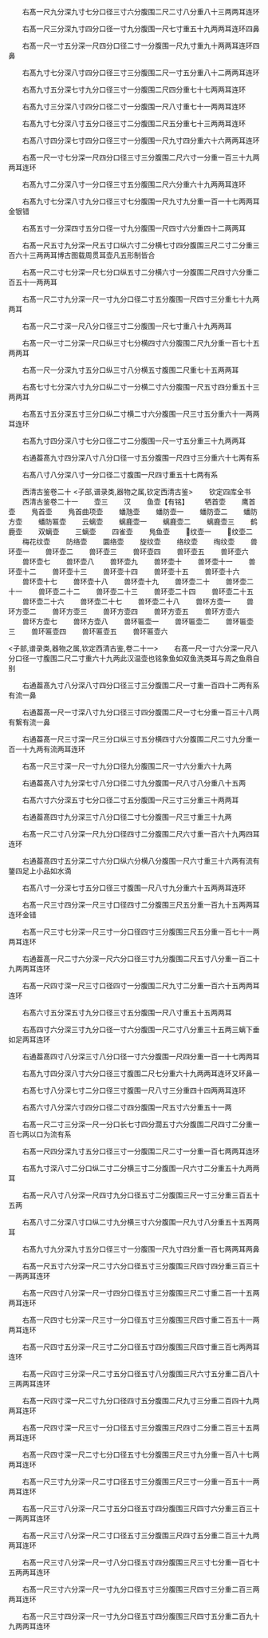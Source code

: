 <!-- { "loadSidebar": true } -->

　　右髙一尺九分深九寸七分口径三寸六分腹围二尺二寸八分重八十三两两耳连环

　　右髙一尺三分深九寸四分口径一寸九分腹围一尺七寸重五十九两两耳连环四鼻

　　右髙一尺一寸五分深一尺四分口径二寸一分腹围一尺九寸重九十两两耳连环四鼻

　　右髙九寸七分深八寸四分口径三寸三分腹围二尺一寸五分重八十二两两耳连环

　　右髙九寸五分深七寸九分口径三寸一分腹围二尺四分重七十七两两耳连环

　　右髙九寸三分深八寸四分口径二寸一分腹围一尺八寸重七十一两两耳连环

　　右髙九寸七分深八寸五分口径三寸二分腹围二尺五分重七十三两两耳连环

　　右髙八寸四分深七寸四分口径三寸一分腹围一尺九寸四分重六十六两两耳连环

　　右髙一尺一寸七分深一尺四分口径三寸三分腹围二尺六寸一分重一百三十九两两耳连环

　　右髙九寸二分深八寸一分口径三寸五分腹围二尺六分重六十九两两耳连环

　　右髙九寸七分深八寸九分口径三寸七分腹围一尺九寸九分重一百一十七两两耳金银错

　　右髙五寸一分深四寸五分口径一寸九分腹围一尺四寸六分重四十二两两耳

　　右髙一尺五寸九分深一尺五寸口纵六寸二分横七寸四分腹围三尺二寸二分重三百六十三两两耳博古图载周贯耳壶凡五形制皆合

　　右髙一尺二寸七分深一尺七分口纵五寸二分横六寸一分腹围二尺四寸六分重二百五十一两两耳

　　右髙一尺二寸九分深一尺一寸九分口径二寸五分腹围一尺四寸三分重七十九两两耳

　　右髙一尺二寸深一尺八分口径三寸二分腹围一尺七寸重八十九两两耳

　　右髙一尺一寸二分深一尺口纵三寸七分横四寸六分腹围二尺九分重一百七十五两两耳

　　右髙一尺一分深九寸五分口纵三寸八分横五寸腹围二尺重七十五两两耳

　　右髙七寸七分深六寸九分口纵二寸一分横二寸六分腹围一尺五寸四分重五十三两两耳

　　右髙五寸五分深五寸三分口纵二寸横二寸六分腹围一尺三寸五分重六十一两两耳连环

　　右髙九寸四分深八寸七分口径二寸二分腹围一尺一寸五分重三十九两两耳

　　右通葢髙九寸四分深八寸八分口径一寸五分腹围一尺四寸三分重六十七两有系

　　右髙八寸八分深八寸一分口径二寸腹围一尺四寸重五十七两有系

　　西清古鉴卷二十
<子部,谱录类,器物之属,钦定西清古鉴>
　　钦定四库全书
　　西清古鉴卷二十一
　　壶三
　　汉
　　鱼壶【有铭】
　　牺首壶
　　鹰首壶
　　鳬首壶
　　鳬首曲项壶
　　蟠虺壶
　　蟠防壶一
　　蟠防壶二
　　蟠防方壶
　　蟠防匾壶
　　云螭壶
　　螭鹿壶一
　　螭鹿壶二
　　螭鹿壶三
　　鹤鹿壶
　　双螭壶
　　三螭壶
　　四雀壶
　　鳬鱼壶
　　纹壶一
　　纹壶二
　　梅花纹壶
　　防络壶
　　圜络壶
　　旋纹壶
　　络纹壶
　　绹纹壶
　　兽环壶一
　　兽环壶二
　　兽环壶三
　　兽环壶四
　　兽环壶五
　　兽环壶六
　　兽环壶七
　　兽环壶八
　　兽环壶九
　　兽环壶十
　　兽环壶十一
　　兽环壶十二
　　兽环壶十三
　　兽环壶十四
　　兽环壶十五
　　兽环壶十六
　　兽环壶十七
　　兽环壶十八
　　兽环壶十九
　　兽环壶二十
　　兽环壶二十一
　　兽环壶二十二
　　兽环壶二十三
　　兽环壶二十四
　　兽环壶二十五
　　兽环壶二十六
　　兽环壶二十七
　　兽环壶二十八
　　兽环方壶一
　　兽环方壶二
　　兽环方壶三
　　兽环方壶四
　　兽环方壶五
　　兽环方壶六
　　兽环方壶七
　　兽环方壶八
　　兽环匾壶一
　　兽环匾壶二
　　兽环匾壶三
　　兽环匾壶四
　　兽环匾壶五
　　兽环匾壶六

<子部,谱录类,器物之属,钦定西清古鉴,卷二十一>
　　右髙一尺一寸六分深一尺八分口径一寸腹围二尺二寸重六十九两此汉温壶也铭象鱼如双鱼洗类耳与周之鱼鼎自别



　　右通葢髙九寸八分深八寸四分口径三寸三分腹围二尺一寸重一百四十二两有系有流一鼻

　　右通葢髙一尺一寸深八寸九分口径三寸四分腹围二尺一寸七分重一百三十八两有繋有流一鼻

　　右通葢髙一尺三寸深一尺三分口纵三寸五分横四寸六分腹围二尺二寸九分重一百一十九两有流两耳连环

　　右髙一尺三寸深一尺一寸九分口径九分腹围二尺一寸六分重六十九两

　　右通葢髙八寸九分深七寸八分口径二寸九分腹围一尺八寸八分重八十五两

　　右髙六寸六分深五寸七分口径二寸五分腹围一尺三寸三分重三十两两耳

　　右通葢髙四寸九分深三寸八分口径二寸七分腹围一尺三寸重三十九两

　　右髙一尺二寸八分深一尺九分口径四寸二分腹围二尺六寸重一百六十九两四耳连环

　　右通葢髙四寸五分深二寸六分口纵六分横八分腹围一尺六寸重三十六两有流有鋬四足上小品如水滴

　　右髙八寸一分深七寸五分口径三寸腹围一尺八寸九分重六十五两两耳连环

　　右髙一尺三寸四分深一尺三寸口径四寸二分腹围三尺五分重一百九十五两两耳连环金错

　　右髙一尺三寸七分深一尺三寸一分口径四寸三分腹围三尺五分重一百七十一两两耳连环

　　右通葢髙一尺二寸六分深一尺六分口径三寸九分腹围二尺五寸八分重一百二十九两两耳连环

　　右髙一尺四寸深一尺三寸口径四寸一分腹围二尺九寸二分重一百六十五两两耳连环

　　右髙六寸五分深五寸九分口径三寸五分腹围一尺八寸重五十五两两耳

　　右髙四寸六分深三寸九分口径一寸六分腹围一尺二寸八分重三十五两三螭下垂如足两耳连环

　　右通葢髙四寸八分深三寸八分口径一寸六分腹围一尺四分重一百一十七两两耳

　　右髙九寸四分深八寸六分口径三寸腹围二尺七分重六十九两两耳连环又环鼻一

　　右髙七寸八分深七寸二分口径三寸腹围一尺八寸三分重四十四两两耳连环

　　右髙六寸八分深六寸四分口径二寸四分腹围一尺五寸六分重五十一两

　　右髙一尺二寸三分深一尺一分口长七寸四分濶五寸六分腹围二尺四寸二分重一百七两以口为流有系

　　右髙一尺四分深九寸五分口径三寸一分腹围二尺二寸一分重一百七两两耳连环

　　右髙九寸深八寸二分口纵二寸二分横三寸二分腹围一尺六寸二分重五十九两两耳

　　右髙一尺八寸八分深一尺四寸九分口径五寸二分腹围三尺一寸三分重三百五十五两

　　右髙八寸二分深八寸口纵二寸九分横三寸六分腹围一尺九寸八分重五十五两两耳

　　右髙九寸九分深九寸五分口径三寸一分腹围一尺九寸四分重一百七两两耳两鼻

　　右髙一尺五寸六分深一尺二寸六分口径五寸三分腹围三尺四寸四分重三百三十一两两耳连环

　　右髙一尺四寸八分深一尺一寸四分口径五寸三分腹围三尺二寸重二百一十五两两耳连环

　　右髙一尺四寸七分深一尺三寸一分口径五寸三分腹围三尺四寸重二百五十一两两耳连环

　　右髙一尺四寸五分深一尺三寸二分口径五寸四分腹围三尺四寸重三百七两两耳连环

　　右髙一尺四寸三分深一尺二寸五分口径五寸八分腹围三尺六寸五分重二百八十三两两耳连环

　　右髙一尺四寸深一尺二寸九分口径四寸五分腹围二尺九寸三分重二百四十九两两耳连环

　　右髙一尺四寸深一尺三寸一分口径五寸三分腹围三尺四寸二分重二百三十五两两耳连环

　　右髙一尺四寸深一尺二寸七分口径五寸七分腹围三尺三寸九分重一百八十七两两耳连环

　　右髙一尺三寸九分深一尺二寸口径五寸三分腹围三尺三寸一分重一百五十一两两耳连环

　　右髙一尺三寸八分深一尺二寸五分口径五寸四分腹围三尺四寸六分重三百三十一两两耳连环

　　右髙一尺三寸八分深一尺二寸口径五寸三分腹围三尺四寸五分重二百三十九两两耳连环

　　右髙一尺三寸八分深一尺一寸八分口径五寸四分腹围三尺三寸七分重一百七十五两两耳连环

　　右髙一尺三寸六分深一尺一寸九分口径五寸三分腹围三尺四寸三分重二百三两两耳连环

　　右髙一尺三寸四分深一尺一寸九分口径五寸四分腹围三尺四寸五分重二百九十九两两耳连环
